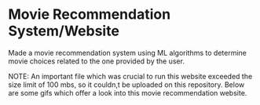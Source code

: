 # Movie Recommendation System/Website

Made a movie recommendation system using ML algorithms to determine movie choices related to the one provided by the user.

NOTE: An important file which was crucial to run this website exceeded the size limit of 100 mbs, so it couldn,t be uploaded on this repository. Below are some gifs which offer a look into this movie recommendation website. 

